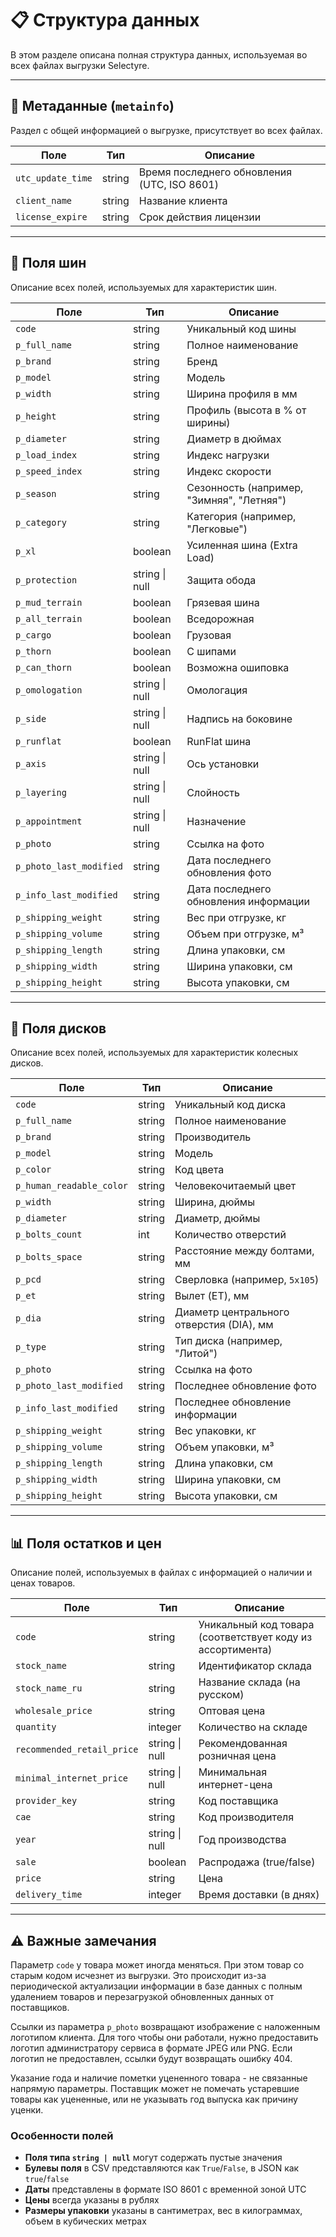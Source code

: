 # 📋 Структура данных

В этом разделе описана полная структура данных, используемая во всех файлах выгрузки Selectyre.

---

## 🧠 Метаданные (`metainfo`)

Раздел с общей информацией о выгрузке, присутствует во всех файлах.

| Поле               | Тип     | Описание                         |
|--------------------|---------|----------------------------------|
| `utc_update_time`  | string  | Время последнего обновления (UTC, ISO 8601) |
| `client_name`      | string  | Название клиента                 |
| `license_expire`   | string  | Срок действия лицензии |

---

## 🛞 Поля шин

Описание всех полей, используемых для характеристик шин.

| Поле                | Тип      | Описание                                  |
|---------------------|----------|-------------------------------------------|
| `code`              | string   | Уникальный код шины                       |
| `p_full_name`       | string   | Полное наименование                       |
| `p_brand`           | string   | Бренд                                     |
| `p_model`           | string   | Модель                                    |
| `p_width`           | string   | Ширина профиля в мм                       |
| `p_height`          | string   | Профиль (высота в % от ширины)            |
| `p_diameter`        | string   | Диаметр в дюймах                          |
| `p_load_index`      | string   | Индекс нагрузки                           |
| `p_speed_index`     | string   | Индекс скорости                           |
| `p_season`          | string   | Сезонность (например, "Зимняя", "Летняя") |
| `p_category`        | string   | Категория (например, "Легковые")          |
| `p_xl`              | boolean  | Усиленная шина (Extra Load)               |
| `p_protection`      | string \| null | Защита обода                              |
| `p_mud_terrain`     | boolean  | Грязевая шина                             |
| `p_all_terrain`     | boolean  | Вседорожная                               |
| `p_cargo`           | boolean  | Грузовая                                  |
| `p_thorn`           | boolean  | С шипами                                  |
| `p_can_thorn`       | boolean  | Возможна ошиповка                         |
| `p_omologation`     | string \| null | Омологация                                |
| `p_side`            | string \| null | Надпись на боковине                       |
| `p_runflat`         | boolean  | RunFlat шина                              |
| `p_axis`            | string \| null | Ось установки                             |
| `p_layering`        | string \| null | Слойность                                 |
| `p_appointment`     | string \| null | Назначение                                |
| `p_photo`           | string   | Ссылка на фото                            |
| `p_photo_last_modified` | string | Дата последнего обновления фото           |
| `p_info_last_modified`  | string | Дата последнего обновления информации     |
| `p_shipping_weight`     | string | Вес при отгрузке, кг                      |
| `p_shipping_volume`     | string | Объем при отгрузке, м³                    |
| `p_shipping_length`     | string | Длина упаковки, см                        |
| `p_shipping_width`      | string | Ширина упаковки, см                       |
| `p_shipping_height`     | string | Высота упаковки, см                       |

---

## 🔘 Поля дисков

Описание всех полей, используемых для характеристик колесных дисков.

| Поле                | Тип      | Описание |
|---------------------|----------|----------|
| `code`              | string   | Уникальный код диска |
| `p_full_name`       | string   | Полное наименование |
| `p_brand`           | string   | Производитель |
| `p_model`           | string   | Модель |
| `p_color`           | string   | Код цвета |
| `p_human_readable_color` | string | Человекочитаемый цвет |
| `p_width`           | string   | Ширина, дюймы |
| `p_diameter`        | string   | Диаметр, дюймы |
| `p_bolts_count`     | int      | Количество отверстий |
| `p_bolts_space`     | string   | Расстояние между болтами, мм |
| `p_pcd`             | string   | Сверловка (например, `5x105`) |
| `p_et`              | string   | Вылет (ET), мм |
| `p_dia`             | string   | Диаметр центрального отверстия (DIA), мм |
| `p_type`            | string   | Тип диска (например, "Литой") |
| `p_photo`           | string   | Ссылка на фото |
| `p_photo_last_modified` | string | Последнее обновление фото |
| `p_info_last_modified`  | string | Последнее обновление информации |
| `p_shipping_weight`     | string | Вес упаковки, кг |
| `p_shipping_volume`     | string | Объем упаковки, м³ |
| `p_shipping_length`     | string | Длина упаковки, см |
| `p_shipping_width`      | string | Ширина упаковки, см |
| `p_shipping_height`     | string | Высота упаковки, см |

---

## 📊 Поля остатков и цен

Описание полей, используемых в файлах с информацией о наличии и ценах товаров.

| Поле                       | Тип          | Описание                               |
|----------------------------|--------------|----------------------------------------|
| `code`                     | string       | Уникальный код товара (соответствует коду из ассортимента) |
| `stock_name`               | string       | Идентификатор склада                   |
| `stock_name_ru`            | string       | Название склада (на русском)           |
| `wholesale_price`          | string       | Оптовая цена                           |
| `quantity`                 | integer      | Количество на складе                   |
| `recommended_retail_price` | string \| null | Рекомендованная розничная цена         |
| `minimal_internet_price`   | string \| null | Минимальная интернет-цена              |
| `provider_key`             | string       | Код поставщика                         |
| `cae`                      | string       | Код производителя                      |
| `year`                     | string \| null | Год производства                       |
| `sale`                     | boolean      | Распродажа (true/false)                |
| `price`                    | string       | Цена                                   |
| `delivery_time`            | integer      | Время доставки (в днях)                |

---

## ⚠️ Важные замечания

Параметр `code` у товара может иногда меняться. При этом товар со старым кодом исчезнет из выгрузки. 
Это происходит из-за периодической актуализации информации в базе данных с полным удалением товаров и перезагрузкой обновленных данных от поставщиков.

Ссылки из параметра `p_photo` возвращают изображение с наложенным логотипом клиента. 
Для того чтобы они работали, нужно предоставить логотип администратору сервиса в формате JPEG или PNG. 
Если логотип не предоставлен, ссылки будут возвращать ошибку 404.

Указание года и наличие пометки уцененного товара - не связанные напрямую параметры. 
Поставщик может не помечать устаревшие товары как уцененные, или не указывать год выпуска как причину уценки.

### Особенности полей

- **Поля типа `string | null`** могут содержать пустые значения
- **Булевы поля** в CSV представляются как `True`/`False`, в JSON как `true`/`false`  
- **Даты** представлены в формате ISO 8601 с временной зоной UTC
- **Цены** всегда указаны в рублях
- **Размеры упаковки** указаны в сантиметрах, вес в килограммах, объем в кубических метрах 